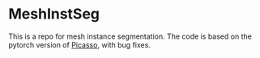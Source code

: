 # MeshInstSeg
This is a repo for mesh instance segmentation. The code is based on the pytorch version of
[Picasso](https://github.com/EnyaHermite/Picasso), with bug fixes.